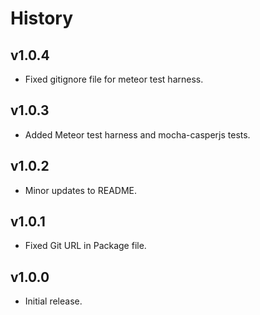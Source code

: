 # History

## v1.0.4
* Fixed gitignore file for meteor test harness.

## v1.0.3
* Added Meteor test harness and mocha-casperjs tests.

## v1.0.2
* Minor updates to README.

## v1.0.1
* Fixed Git URL in Package file.

## v1.0.0
* Initial release.